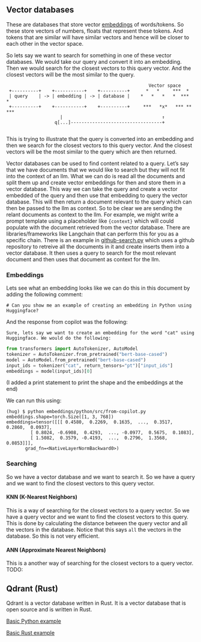 ## Vector databases
These are databases that store vector [embeddings](./embedding-vector.md) of
words/tokens. So these store vectors of numbers, floats that represent these
tokens. And tokens that are similar will have similar vectors and hence will be
closer to each other in the vector space.

So lets say we want to search for something in one of these vector databases.
We would take our query and convert it into an embedding. Then we would search
for the closest vectors to this query vector. And the closest vectors will be
the most similar to the query.
```
                                                     Vector space
 +----------+    +-----------+    +----------+      *   *     ***  *
 | query    | -> | embedding | -> | database |    *   *   *   *  ***  *
 +----------+    +-----------+    +----------+     ***   *x*   *** ** ***
                    |                                     ↑
                  q[...]----------------------------------+
                                                               
```
This is trying to illustrate that the query is converted into an embedding and
then we search for the closest vectors to this query vector. And the closest
vectors will be the most similar to the query which are then returned.

Vector databases can be used to find content related to a query. Let’s say that
we have documents that we would like to search but they will not fit into the
context of an llm. What we can do is read all the documents and split them up
and create vector embeddings for then and store them in a vector database. This
way we can take the query and create a vector embedded of the query and then use
that embedding to query the vector database. This will then return a document
relevant to the query which can then be passed to the llm as context. So to be
clear we are sending the relant documents as context to the llm. For example,
we might write a prompt template using a placeholder like `{context}` which 
will could populate with the document retrieved from the vector database. There
are libraries/frameworks like Langchain that can perform this for you as a
specific chain.
There is an example in
[github-search.py](../embeddings/python/src/github-search.py) which uses
a github repository to retreive all the documents in it and create inserts
them into a vector database. It then uses a query to search for the most
relevant document and then uses that document as context for the llm.

### Embeddings
Lets see what an embedding looks like we can do this in this document by adding
the following comment:
```
# Can you show me an example of creating an embedding in Python using Huggingface?
```
And the response from copilot was the following:
```
Sure, lets say we want to create an embedding for the word "cat" using
Huggingface. We would do the following:
```

```python
from transformers import AutoTokenizer, AutoModel
tokenizer = AutoTokenizer.from_pretrained("bert-base-cased")
model = AutoModel.from_pretrained("bert-base-cased")
input_ids = tokenizer("cat", return_tensors="pt")["input_ids"]
embeddings = model(input_ids)[0]
```
(I added a print statement to print the shape and the embeddings at the end)

We can run this using:
```console
(hug) $ python embeddings/python/src/from-copilot.py 
embeddings.shape=torch.Size([1, 3, 768])
embeddings=tensor([[[ 0.4580,  0.2269,  0.1635,  ...,  0.3517,  0.2860,  0.0937],
         [ 0.8024, -0.6908,  0.4293,  ..., -0.0977,  0.5675,  0.1083],
         [ 1.5082,  0.3579, -0.4193,  ...,  0.2796,  1.3568,  0.0853]]],
       grad_fn=<NativeLayerNormBackward0>)
```

### Searching
So we have a vector database and we want to search it. So we have a query and
we want to find the closest vectors to this query vector.

#### KNN (K-Nearest Neighbors)
This is a way of searching for the closest vectors to a query vector. So we
have a query vector and we want to find the closest vectors to this query.
This is done by calculating the distance between the query vector and all the
vectors in the database. Notice that this says `all` the vectors in the
database. So this is not very efficient. 

#### ANN (Approximate Nearest Neighbors)
This is a another way of searching for the closest vectors to a query vector.
TODO:


## Qdrant (Rust)
Qdrant is a vector database written in Rust. It is a vector database that is
open source and is written in Rust.

[Basic Python example](../vector-databases/qdrant/python/README.md)  

[Basic Rust example](../vector-databases/qdrant/rust/README.md)


